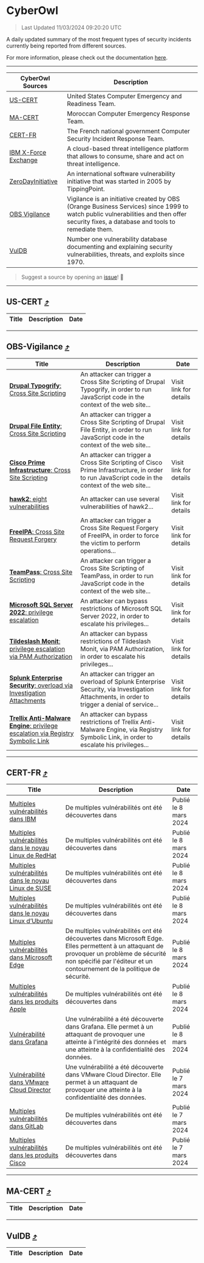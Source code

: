 
 <div id='top'></div>

# CyberOwl

 > Last Updated 11/03/2024 09:20:20 UTC
 
 A daily updated summary of the most frequent types of security incidents currently being reported from different sources.
 
 For more information, please check out the documentation [here](./docs/README.md).
 
 ---
 |CyberOwl Sources|Description|
 |---|---|
 |[US-CERT](#us-cert-arrow_heading_up)|United States Computer Emergency and Readiness Team.|
 |[MA-CERT](#ma-cert-arrow_heading_up)|Moroccan Computer Emergency Response Team.|
 |[CERT-FR](#cert-fr-arrow_heading_up)|The French national government Computer Security Incident Response Team.|
 |[IBM X-Force Exchange](#ibmcloud-arrow_heading_up)|A cloud-based threat intelligence platform that allows to consume, share and act on threat intelligence.|
 |[ZeroDayInitiative](#zerodayinitiative-arrow_heading_up)|An international software vulnerability initiative that was started in 2005 by TippingPoint.|
 |[OBS Vigilance](#obs-vigilance-arrow_heading_up)|Vigilance is an initiative created by OBS (Orange Business Services) since 1999 to watch public vulnerabilities and then offer security fixes, a database and tools to remediate them.|
 |[VulDB](#vuldb-arrow_heading_up)|Number one vulnerability database documenting and explaining security vulnerabilities, threats, and exploits since 1970.|
 
 > Suggest a source by opening an [issue](https://github.com/karimhabush/cyberowl/issues)! :raised_hands:
 ---

## US-CERT [:arrow_heading_up:](#cyberowl)

 |Title|Description|Date|
 |---|---|---|
 
 ---

## OBS-Vigilance [:arrow_heading_up:](#cyberowl)

 |Title|Description|Date|
 |---|---|---|
 |[<a href="https://vigilance.fr/vulnerability/Drupal-Typogrify-Cross-Site-Scripting-43272" class="noirorange"><b>Drupal Typogrify</b>: Cross Site Scripting</a>](https://vigilance.fr/vulnerability/Drupal-Typogrify-Cross-Site-Scripting-43272)|An attacker can trigger a Cross Site Scripting of Drupal Typogrify, in order to run JavaScript code in the context of the web site...|Visit link for details|
 |[<a href="https://vigilance.fr/vulnerability/Drupal-File-Entity-Cross-Site-Scripting-43271" class="noirorange"><b>Drupal File Entity</b>: Cross Site Scripting</a>](https://vigilance.fr/vulnerability/Drupal-File-Entity-Cross-Site-Scripting-43271)|An attacker can trigger a Cross Site Scripting of Drupal File Entity, in order to run JavaScript code in the context of the web site...|Visit link for details|
 |[<a href="https://vigilance.fr/vulnerability/Cisco-Prime-Infrastructure-Cross-Site-Scripting-43267" class="noirorange"><b>Cisco Prime Infrastructure</b>: Cross Site Scripting</a>](https://vigilance.fr/vulnerability/Cisco-Prime-Infrastructure-Cross-Site-Scripting-43267)|An attacker can trigger a Cross Site Scripting of Cisco Prime Infrastructure, in order to run JavaScript code in the context of the web site...|Visit link for details|
 |[<a href="https://vigilance.fr/vulnerability/hawk2-eight-vulnerabilities-43264" class="noirorange"><b>hawk2</b>: eight vulnerabilities</a>](https://vigilance.fr/vulnerability/hawk2-eight-vulnerabilities-43264)|An attacker can use several vulnerabilities of hawk2...|Visit link for details|
 |[<a href="https://vigilance.fr/vulnerability/FreeIPA-Cross-Site-Request-Forgery-43263" class="noirorange"><b>FreeIPA</b>: Cross Site Request Forgery</a>](https://vigilance.fr/vulnerability/FreeIPA-Cross-Site-Request-Forgery-43263)|An attacker can trigger a Cross Site Request Forgery of FreeIPA, in order to force the victim to perform operations...|Visit link for details|
 |[<a href="https://vigilance.fr/vulnerability/TeamPass-Cross-Site-Scripting-43262" class="noirorange"><b>TeamPass</b>: Cross Site Scripting</a>](https://vigilance.fr/vulnerability/TeamPass-Cross-Site-Scripting-43262)|An attacker can trigger a Cross Site Scripting of TeamPass, in order to run JavaScript code in the context of the web site...|Visit link for details|
 |[<a href="https://vigilance.fr/vulnerability/Microsoft-SQL-Server-2022-privilege-escalation-43257" class="noirorange"><b>Microsoft SQL Server 2022</b>: privilege escalation</a>](https://vigilance.fr/vulnerability/Microsoft-SQL-Server-2022-privilege-escalation-43257)|An attacker can bypass restrictions of Microsoft SQL Server 2022, in order to escalate his privileges...|Visit link for details|
 |[<a href="https://vigilance.fr/vulnerability/Tildeslash-Monit-privilege-escalation-via-PAM-Authorization-43254" class="noirorange"><b>Tildeslash Monit</b>: privilege escalation via PAM Authorization</a>](https://vigilance.fr/vulnerability/Tildeslash-Monit-privilege-escalation-via-PAM-Authorization-43254)|An attacker can bypass restrictions of Tildeslash Monit, via PAM Authorization, in order to escalate his privileges...|Visit link for details|
 |[<a href="https://vigilance.fr/vulnerability/Splunk-Enterprise-Security-overload-via-Investigation-Attachments-43252" class="noirorange"><b>Splunk Enterprise Security</b>: overload via Investigation Attachments</a>](https://vigilance.fr/vulnerability/Splunk-Enterprise-Security-overload-via-Investigation-Attachments-43252)|An attacker can trigger an overload of Splunk Enterprise Security, via Investigation Attachments, in order to trigger a denial of service...|Visit link for details|
 |[<a href="https://vigilance.fr/vulnerability/Trellix-Anti-Malware-Engine-privilege-escalation-via-Registry-Symbolic-Link-43249" class="noirorange"><b>Trellix Anti-Malware Engine</b>: privilege escalation via Registry Symbolic Link</a>](https://vigilance.fr/vulnerability/Trellix-Anti-Malware-Engine-privilege-escalation-via-Registry-Symbolic-Link-43249)|An attacker can bypass restrictions of Trellix Anti-Malware Engine, via Registry Symbolic Link, in order to escalate his privileges...|Visit link for details|
 
 ---

## CERT-FR [:arrow_heading_up:](#cyberowl)

 |Title|Description|Date|
 |---|---|---|
 |[Multiples vulnérabilités dans IBM](https://www.cert.ssi.gouv.fr/avis/CERTFR-2024-AVI-0199/)|De multiples vulnérabilités ont été découvertes dans |Publié le 8 mars 2024|
 |[Multiples vulnérabilités dans le noyau Linux de RedHat](https://www.cert.ssi.gouv.fr/avis/CERTFR-2024-AVI-0198/)|De multiples vulnérabilités ont été découvertes dans |Publié le 8 mars 2024|
 |[Multiples vulnérabilités dans le noyau Linux de SUSE](https://www.cert.ssi.gouv.fr/avis/CERTFR-2024-AVI-0197/)|De multiples vulnérabilités ont été découvertes dans |Publié le 8 mars 2024|
 |[Multiples vulnérabilités dans le noyau Linux d’Ubuntu](https://www.cert.ssi.gouv.fr/avis/CERTFR-2024-AVI-0196/)|De multiples vulnérabilités ont été découvertes dans |Publié le 8 mars 2024|
 |[Multiples vulnérabilités dans Microsoft Edge](https://www.cert.ssi.gouv.fr/avis/CERTFR-2024-AVI-0195/)|De multiples vulnérabilités ont été découvertes dans Microsoft Edge. Elles permettent à un attaquant de provoquer un problème de sécurité non spécifié par l'éditeur et un contournement de la politique de sécurité.|Publié le 8 mars 2024|
 |[Multiples vulnérabilités dans les produits Apple](https://www.cert.ssi.gouv.fr/avis/CERTFR-2024-AVI-0194/)|De multiples vulnérabilités ont été découvertes dans |Publié le 8 mars 2024|
 |[Vulnérabilité dans Grafana](https://www.cert.ssi.gouv.fr/avis/CERTFR-2024-AVI-0193/)|Une vulnérabilité a été découverte dans Grafana. Elle permet à un attaquant de provoquer une atteinte à l'intégrité des données et une atteinte à la confidentialité des données.|Publié le 8 mars 2024|
 |[Vulnérabilité dans VMware Cloud Director](https://www.cert.ssi.gouv.fr/avis/CERTFR-2024-AVI-0192/)|Une vulnérabilité a été découverte dans VMware Cloud Director. Elle permet à un attaquant de provoquer une atteinte à la confidentialité des données.|Publié le 7 mars 2024|
 |[Multiples vulnérabilités dans GitLab](https://www.cert.ssi.gouv.fr/avis/CERTFR-2024-AVI-0191/)|De multiples vulnérabilités ont été découvertes dans |Publié le 7 mars 2024|
 |[Multiples vulnérabilités dans les produits Cisco](https://www.cert.ssi.gouv.fr/avis/CERTFR-2024-AVI-0190/)|De multiples vulnérabilités ont été découvertes dans |Publié le 7 mars 2024|
 
 ---

## MA-CERT [:arrow_heading_up:](#cyberowl)

 |Title|Description|Date|
 |---|---|---|
 
 ---

## VulDB [:arrow_heading_up:](#cyberowl)

 |Title|Description|Date|
 |---|---|---|
 